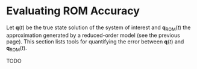 # Evaluating ROM Accuracy

Let $\mathbf{q}(t)$ be the true state solution of the system of interest and $\mathbf{q}_\text{ROM}(t)$ the approximation generated by a reduced-order model (see the previous page). This section lists tools for quantifying the error between $\mathbf{q}(t)$ and $\mathbf{q}_\text{ROM}(t)$.

TODO

